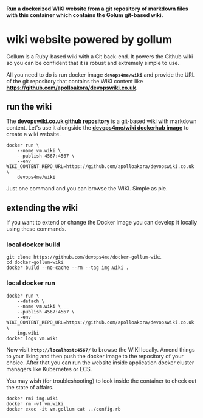 
#### Run a dockerized WIKI website from a git repository of markdown files with this container which contains the Golum git-based wiki.

# wiki website powered by gollum

Gollum is a Ruby-based wiki with a Git back-end. It powers the Github wiki so you can be confident that it is robust and extremely simple to use.

All you need to do is run docker image **`devops4me/wiki`** and provide the URL of the git repository that contains the WIKI content like **https://github.com/apolloakora/devopswiki.co.uk**.


## run the wiki

The **[devopswiki.co.uk github repository](https://github.com/apolloakora/devopswiki.co.uk)** is a git-based wiki with markdown content. Let's use it alongside the **[devops4me/wiki dockerhub image](https://cloud.docker.com/repository/docker/devops4me/wiki)** to create a wiki website.

```
docker run \
    --name vm.wiki \
    --publish 4567:4567 \
    --env WIKI_CONTENT_REPO_URL=https://github.com/apolloakora/devopswiki.co.uk \
    devops4me/wiki
```

Just one command and you can browse the WIKI. Simple as pie.


## extending the wiki

If you want to extend or change the Docker image you can develop it locally using these commands.

### local docker build

    git clone https://github.com/devops4me/docker-gollum-wiki
    cd docker-gollum-wiki
    docker build --no-cache --rm --tag img.wiki .


### local docker run

```
docker run \
    --detach \
    --name vm.wiki \
    --publish 4567:4567 \
    --env WIKI_CONTENT_REPO_URL=https://github.com/apolloakora/devopswiki.co.uk \
    img.wiki
docker logs vm.wiki
```

Now visit **`http://localhost:4567/`** to browse the WiKI locally. Amend things to your liking and then push the docker image to the repository of your choice. After that you can run the website inside application docker cluster managers like Kubernetes or ECS.

You may wish (for troubleshooting) to look inside the container to check out the state of affairs.

```
docker rmi img.wiki
docker rm -vf vm.wiki
docker exec -it vm.gollum cat ../config.rb
```
